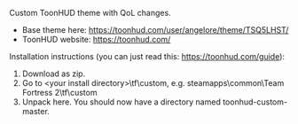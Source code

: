 Custom ToonHUD theme with QoL changes.

- Base theme here: https://toonhud.com/user/angelore/theme/TSQ5LHST/
- ToonHUD website: https://toonhud.com/

Installation instructions (you can just read this: https://toonhud.com/guide):
1. Download as zip.
2. Go to \<your install directory\>\tf\custom, e.g. steamapps\common\Team Fortress 2\tf\custom
3. Unpack here. You should now have a directory named toonhud-custom-master.
